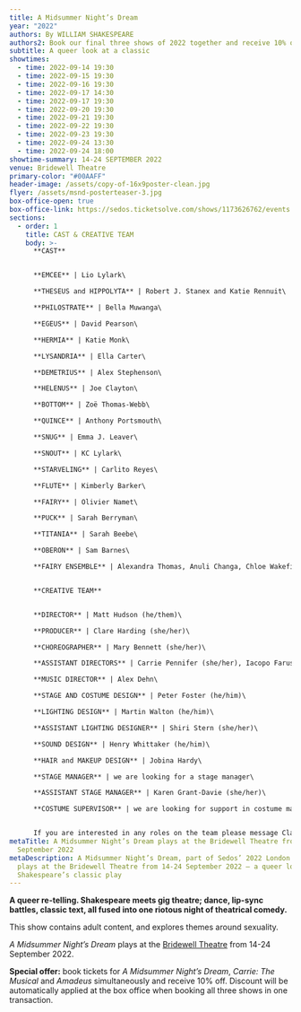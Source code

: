 ```yaml
---
title: A Midsummer Night’s Dream
year: "2022"
authors: By WILLIAM SHAKESPEARE
authors2: Book our final three shows of 2022 together and receive 10% off
subtitle: A queer look at a classic
showtimes:
  - time: 2022-09-14 19:30
  - time: 2022-09-15 19:30
  - time: 2022-09-16 19:30
  - time: 2022-09-17 14:30
  - time: 2022-09-17 19:30
  - time: 2022-09-20 19:30
  - time: 2022-09-21 19:30
  - time: 2022-09-22 19:30
  - time: 2022-09-23 19:30
  - time: 2022-09-24 13:30
  - time: 2022-09-24 18:00
showtime-summary: 14-24 SEPTEMBER 2022
venue: Bridewell Theatre
primary-color: "#00AAFF"
header-image: /assets/copy-of-16x9poster-clean.jpg
flyer: /assets/msnd-posterteaser-3.jpg
box-office-open: true
box-office-link: https://sedos.ticketsolve.com/shows/1173626762/events
sections:
  - order: 1
    title: CAST & CREATIVE TEAM
    body: >-
      **CAST**


      **EMCEE** | Lio Lylark\

      **THESEUS and HIPPOLYTA** | Robert J. Stanex and Katie Rennuit\

      **PHILOSTRATE** | Bella Muwanga\

      **EGEUS** | David Pearson\

      **HERMIA** | Katie Monk\

      **LYSANDRIA** | Ella Carter\

      **DEMETRIUS** | Alex Stephenson\

      **HELENUS** | Joe Clayton\

      **BOTTOM** | Zoë Thomas-Webb\

      **QUINCE** | Anthony Portsmouth\

      **SNUG** | Emma J. Leaver\

      **SNOUT** | KC Lylark\

      **STARVELING** | Carlito Reyes\

      **FLUTE** | Kimberly Barker\

      **FAIRY** | Olivier Namet\

      **PUCK** | Sarah Berryman\

      **TITANIA** | Sarah Beebe\

      **OBERON** | Sam Barnes\

      **FAIRY ENSEMBLE** | Alexandra Thomas, Anuli Changa, Chloe Wakefield


      **CREATIVE TEAM**


      **DIRECTOR** | Matt Hudson (he/them)\

      **PRODUCER** | Clare Harding (she/her)\

      **CHOREOGRAPHER** | Mary Bennett (she/her)\

      **ASSISTANT DIRECTORS** | Carrie Pennifer (she/her), Iacopo Farusi (he/him)\

      **MUSIC DIRECTOR** | Alex Dehn\

      **STAGE AND COSTUME DESIGN** | Peter Foster (he/him)\

      **LIGHTING DESIGN** | Martin Walton (he/him)\

      **ASSISTANT LIGHTING DESIGNER** | Shiri Stern (she/her)\

      **SOUND DESIGN** | Henry Whittaker (he/him)\

      **HAIR and MAKEUP DESIGN** | Jobina Hardy\

      **STAGE MANAGER** | we are looking for a stage manager\

      **ASSISTANT STAGE MANAGER** | Karen Grant-Davie (she/her)\

      **COSTUME SUPERVISOR** | we are looking for support in costume making, sourcing and organising


      If you are interested in any roles on the team please message Clare and Matt at [midsummer@sedos.co.uk](mailto:midsummer@sedos.co.uk)
metaTitle: A Midsummer Night’s Dream plays at the Bridewell Theatre from 14-24
  September 2022
metaDescription: A Midsummer Night’s Dream, part of Sedos’ 2022 London season,
  plays at the Bridewell Theatre from 14-24 September 2022 – a queer look at
  Shakespeare’s classic play
---
```

**A queer re-telling. Shakespeare meets gig theatre; dance, lip-sync battles, classic text, all fused into one riotous night of theatrical comedy.**

This show contains adult content, and explores themes around sexuality.

*A Midsummer Night’s Dream* plays at the [Bridewell Theatre](https://sedos.co.uk/venues/bridewell) from 14-24 September 2022.

**Special offer:** book tickets for *A Midsummer Night’s Dream*, *Carrie: The Musical* and *Amadeus* simultaneously and receive 10% off. Discount will be automatically applied at the box office when booking all three shows in one transaction.